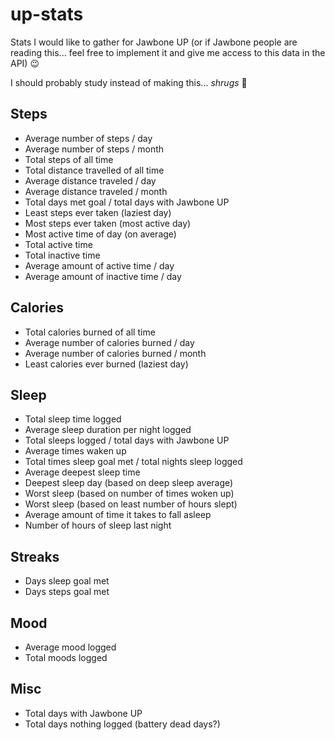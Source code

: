 up-stats
========

Stats I would like to gather for Jawbone UP (or if Jawbone people are reading this... feel free to implement it and give me access to this data in the API) :wink:

I should probably study instead of making this... *shrugs* :grimacing:

## Steps

- Average number of steps / day
- Average number of steps / month
- Total steps of all time
- Total distance travelled of all time
- Average distance traveled / day
- Average distance traveled / month
- Total days met goal / total days with Jawbone UP
- Least steps ever taken (laziest day)
- Most steps ever taken (most active day)
- Most active time of day (on average)
- Total active time
- Total inactive time
- Average amount of active time / day
- Average amount of inactive time / day


## Calories

- Total calories burned of all time
- Average number of calories burned / day
- Average number of calories burned / month
- Least calories ever burned (laziest day)


## Sleep

- Total sleep time logged
- Average sleep duration per night logged
- Total sleeps logged / total days with Jawbone UP
- Average times waken up
- Total times sleep goal met / total nights sleep logged
- Average deepest sleep time
- Deepest sleep day (based on deep sleep average)
- Worst sleep (based on number of times woken up)
- Worst sleep (based on least number of hours slept)
- Average amount of time it takes to fall asleep
- Number of hours of sleep last night


## Streaks

- Days sleep goal met
- Days steps goal met


## Mood

- Average mood logged
- Total moods logged


## Misc

- Total days with Jawbone UP
- Total days nothing logged (battery dead days?)
